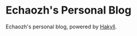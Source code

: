 Echaozh's Personal Blog
=======================

Echaozh's personal blog, powered by [Hakyll](http://jaspervdj.be/hakyll/).
